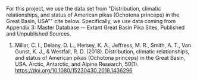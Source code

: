 For this project, we use the data set from "Distribution, climatic relationships, and status of American pikas (Ochotona princeps) in the Great Basin, USA"" cite below. Specifically, we use data coming from Appendix 3: Master Database -- Extant Great Basin Pika Sites, Published and Unpublished Sources.

1. Millar, C. I., Delany, D. L., Hersey, K. A., Jeffress, M. R., Smith, A. T., Van Gunst, K. J., & Westfall, R. D. (2018). Distribution, climatic relationships, and status of American pikas (Ochotona princeps) in the Great Basin, USA. Arctic, Antarctic, and Alpine Research, 50(1). https://doi.org/10.1080/15230430.2018.1436296
